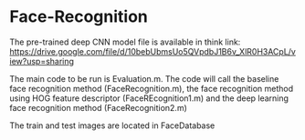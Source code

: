 # Face-Recognition
The pre-trained deep CNN model file is available in think link:
https://drive.google.com/file/d/10bebUbmsUo5QVpdbJ1B6v_XlR0H3ACpL/view?usp=sharing

The main code to be run is Evaluation.m. The code will call the baseline face recognition method (FaceRecognition.m), the face recognition method using HOG feature descriptor (FaceREcognition1.m) and the deep learning face recognition method (FaceRecognition2.m)

The train and test images are located in FaceDatabase
